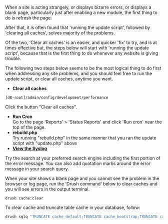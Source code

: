 When a site is acting strangely, or displays bizarre errors, or displays a blank page, particularly just after enabling a new module, the first thing to do is refresh the page.

After that, it is often found that 'running the update script', followed by 'clearing all caches', solves majority of the problems.

Of the two, 'Clear all caches' is an easier, and quicker 'fix' to try, and is at times effective but, the steps below will start with 'running the update script', because that is the first thing to do whenever any website is giving trouble.

The following two steps below seems to be the most logical thing to do first when addressing any site problems, and you should feel free to run the update script, or clear all caches, anytime you want.

* **Clear all caches**

`[d8-root]/admin/config/development/performance`

Click the button "Clear all caches".

* **Run Cron**  
Go to the page 'Reports' > 'Status Reports' and click 'Run cron' near the top of the page.
* **rebuild.php**  
Try running "rebuild.php" in the same manner that you ran the update script with "update.php" above
* **[View the Syslog](https://www.drupal.org/docs/8/core/modules/syslog/overview "Syslog module overview | Drupal 8 guide on Drupal.org")**

Try the search at your preferred search engine including the first portion of the error message. You can also add quotation marks around the error message in your search query.

When your site shows a blank page and you cannot see the problem in the browser or log page, run the 'Drush command' below to clear caches and you will see errors in the output terminal.

`drush cache:clear`

To clear cache and truncate table cache in your database, follow:

```php
drush sqlq "TRUNCATE cache_default;TRUNCATE cache_bootstrap;TRUNCATE cache_container;TRUNCATE cache_discovery;TRUNCATE cache_data;" -l <uri> --no-interaction
```